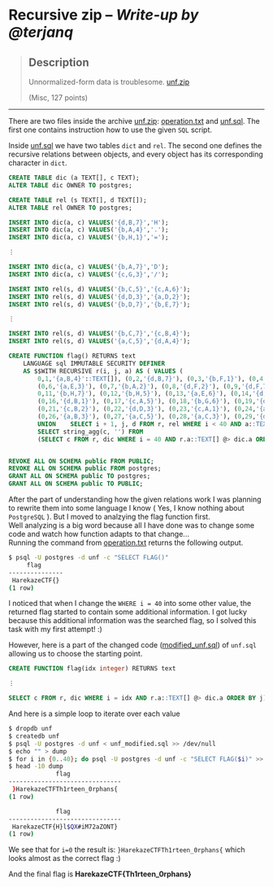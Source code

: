 # Recursive zip &ndash; *Write-up by @terjanq*

> Description
>---
> Unnormalized-form data is troublesome. [unf.zip](#)
> 
> (Misc, 127 points)

____

There are two files inside the archive [unf.zip](#): [operation.txt] and [unf.sql]. The first one contains instruction how to use the given `SQL` script.

Inside [unf.sql] we have two tables `dict` and `rel`. The second one defines the recursive relations between objects, and every object has its corresponding character in `dict`. 


```sql
CREATE TABLE dic (a TEXT[], c TEXT);
ALTER TABLE dic OWNER TO postgres;

CREATE TABLE rel (s TEXT[], d TEXT[]);
ALTER TABLE rel OWNER TO postgres;

INSERT INTO dic(a, c) VALUES('{d,B,7}','H');
INSERT INTO dic(a, c) VALUES('{b,A,4}','.');
INSERT INTO dic(a, c) VALUES('{b,H,1}','=');

⋮  

INSERT INTO dic(a, c) VALUES('{b,A,7}','D');
INSERT INTO dic(a, c) VALUES('{c,G,3}','/');

INSERT INTO rel(s, d) VALUES('{b,C,5}','{c,A,6}');
INSERT INTO rel(s, d) VALUES('{d,D,3}','{a,D,2}');
INSERT INTO rel(s, d) VALUES('{b,D,7}','{b,E,7}');

⋮  

INSERT INTO rel(s, d) VALUES('{b,C,7}','{c,B,4}');
INSERT INTO rel(s, d) VALUES('{a,C,5}','{d,A,4}');

CREATE FUNCTION flag() RETURNS text
    LANGUAGE sql IMMUTABLE SECURITY DEFINER
    AS $$WITH RECURSIVE r(i, j, a) AS ( VALUES (
    	0,1,'{a,B,4}'::TEXT[]), (0,2,'{d,B,7}'), (0,3,'{b,F,1}'), (0,4,'{b,D,7}'), (0,5,'{b,E,7}'), 
    	(0,6,'{a,E,3}'), (0,7,'{b,A,2}'), (0,8,'{d,F,2}'), (0,9,'{d,F,7}'), (0,10,'{a,A,4}'),    
    	0,11,'{b,H,7}'), (0,12,'{b,H,5}'), (0,13,'{a,E,6}'), (0,14,'{d,C,3}'), (0,15,'{d,E,5}'),
    	(0,16,'{d,B,1}'), (0,17,'{c,A,5}'), (0,18,'{b,G,6}'), (0,19,'{d,E,7}'), (0,20,'{c,F,7}'),
    	(0,21,'{c,B,2}'), (0,22,'{d,D,3}'), (0,23,'{c,A,1}'), (0,24,'{a,G,1}'), (0,25,'{c,G,7}'),
    	(0,26,'{a,B,3}'), (0,27,'{a,C,5}'), (0,28,'{a,C,3}'), (0,29,'{d,C,6}')
    	UNION    SELECT i + 1, j, d FROM r, rel WHERE i < 40 AND a::TEXT[] <@ s  )  
    	SELECT string_agg(c, '') FROM 
    	(SELECT c FROM r, dic WHERE i = 40 AND r.a::TEXT[] @> dic.a ORDER BY j) AS t$$;


REVOKE ALL ON SCHEMA public FROM PUBLIC;
REVOKE ALL ON SCHEMA public FROM postgres;
GRANT ALL ON SCHEMA public TO postgres;
GRANT ALL ON SCHEMA public TO PUBLIC;

```

After the part of understanding how the given relations work I was planning to rewrite them into some language I know ( Yes, I know nothing about `PostgreSQL` ). But I moved to analzying the flag function first.   
Well analyzing is a big word because all I have done was to change some code and watch how function adapts to that change...  
Running the command from [operation.txt] returns the following output.

```sh
$ psql -U postgres -d unf -c "SELECT FLAG()"
     flag      
---------------
 HarekazeCTF{}
(1 row)
```
I noticed that when I change the `WHERE i = 40` into some other value, the returned flag started to contain some additional information. I got lucky because this additional information was the searched flag, so I solved this task with my first attempt! :)


However, here is a part of the changed code ([modified_unf.sql]) of `unf.sql` allowing us to choose the starting point.


```sql
CREATE FUNCTION flag(idx integer) RETURNS text

⋮ 

SELECT c FROM r, dic WHERE i = idx AND r.a::TEXT[] @> dic.a ORDER BY j) AS t$$;
```


And here is a simple loop to iterate over each value


```sh
$ dropdb unf
$ createdb unf
$ psql -U postgres -d unf < unf_modified.sql >> /dev/null
$ echo "" > dump
$ for i in {0..40}; do psql -U postgres -d unf -c "SELECT FLAG($i)" >> dump; done;
$ head -10 dump
             flag              
-------------------------------
 }HarekazeCTFTh1rteen_0rphans{
(1 row)

             flag              
-------------------------------
 HarekazeCTF{H}l$QX#iM72aZONT}
(1 row)
```

We see that for `i=0` the result is: `}HarekazeCTFTh1rteen_0rphans{` which looks almost as the correct flag :)  

  
And the final flag is **HarekazeCTF{Th1rteen_0rphans}**


[operation.txt]:<./files/operation.txt>
[unf.sql]:<./files/unf.sql>
[modified_unf.sql]: <./modified_unf.sql>

